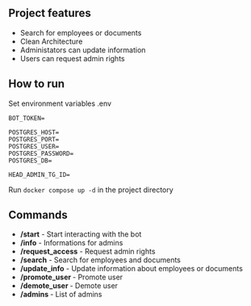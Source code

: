 ## Project features
* Search for employees or documents
* Clean Architecture
* Administators can update information
* Users can request admin rights
## How to run
Set environment variables .env
```
BOT_TOKEN=

POSTGRES_HOST=
POSTGRES_PORT=
POSTGRES_USER=
POSTGRES_PASSWORD=
POSTGRES_DB=

HEAD_ADMIN_TG_ID=
```

Run `docker compose up -d` in the project directory

## Commands
* **/start** - Start interacting with the bot
* **/info** - Informations for admins
* **/request_access** - Request admin rights
* **/search** - Search for employees and documents
* **/update_info** - Update information about employees or documents
* **/promote_user <user id>** - Promote user
* **/demote_user <user id>** - Demote user
* **/admins <user id>** - List of admins

